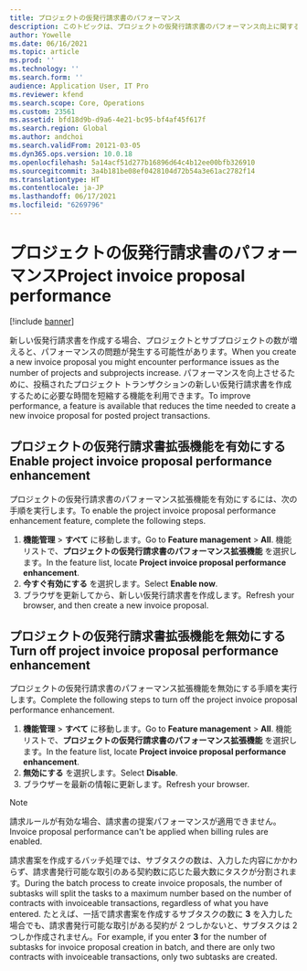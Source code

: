```yaml
---
title: プロジェクトの仮発行請求書のパフォーマンス
description: このトピックは、プロジェクトの仮発行請求書のパフォーマンス向上に関する情報を提供します。
author: Yowelle
ms.date: 06/16/2021
ms.topic: article
ms.prod: ''
ms.technology: ''
ms.search.form: ''
audience: Application User, IT Pro
ms.reviewer: kfend
ms.search.scope: Core, Operations
ms.custom: 23561
ms.assetid: bfd18d9b-d9a6-4e21-bc95-bf4af45f617f
ms.search.region: Global
ms.author: andchoi
ms.search.validFrom: 20121-03-05
ms.dyn365.ops.version: 10.0.18
ms.openlocfilehash: 5a14acf51d277b16896d64c4b12ee00bfb326910
ms.sourcegitcommit: 3a4b181be08ef0428104d72b54a3e61ac2782f14
ms.translationtype: HT
ms.contentlocale: ja-JP
ms.lasthandoff: 06/17/2021
ms.locfileid: "6269796"
---
```

# <a name="project-invoice-proposal-performance"></a><span data-ttu-id="2a560-103">プロジェクトの仮発行請求書のパフォーマンス</span><span class="sxs-lookup"><span data-stu-id="2a560-103">Project invoice proposal performance</span></span>

[!include [banner](../includes/banner.md)]

<span data-ttu-id="2a560-104">新しい仮発行請求書を作成する場合、プロジェクトとサブプロジェクトの数が増えると、パフォーマンスの問題が発生する可能性があります。</span><span class="sxs-lookup"><span data-stu-id="2a560-104">When you create a new invoice proposal you might encounter performance issues as the number of projects and subprojects increase.</span></span> <span data-ttu-id="2a560-105">パフォーマンスを向上させるために、投稿されたプロジェクト トランザクションの新しい仮発行請求書を作成するために必要な時間を短縮する機能を利用できます。</span><span class="sxs-lookup"><span data-stu-id="2a560-105">To improve performance, a feature is available that reduces the time needed to create a new invoice proposal for posted project transactions.</span></span>

## <a name="enable-project-invoice-proposal-performance-enhancement"></a><span data-ttu-id="2a560-106">プロジェクトの仮発行請求書拡張機能を有効にする</span><span class="sxs-lookup"><span data-stu-id="2a560-106">Enable project invoice proposal performance enhancement</span></span>
<span data-ttu-id="2a560-107">プロジェクトの仮発行請求書のパフォーマンス拡張機能を有効にするには、次の手順を実行します。</span><span class="sxs-lookup"><span data-stu-id="2a560-107">To enable the project invoice proposal performance enhancement feature, complete the following steps.</span></span>

1.  <span data-ttu-id="2a560-108">**機能管理** > **すべて** に移動します。</span><span class="sxs-lookup"><span data-stu-id="2a560-108">Go to **Feature management** > **All**.</span></span> <span data-ttu-id="2a560-109">機能リストで、**プロジェクトの仮発行請求書のパフォーマンス拡張機能** を選択します。</span><span class="sxs-lookup"><span data-stu-id="2a560-109">In the feature list, locate **Project invoice proposal performance enhancement**.</span></span>
2.  <span data-ttu-id="2a560-110">**今すぐ有効にする** を選択します。</span><span class="sxs-lookup"><span data-stu-id="2a560-110">Select **Enable now**.</span></span>
3.  <span data-ttu-id="2a560-111">ブラウザを更新してから、新しい仮発行請求書を作成します。</span><span class="sxs-lookup"><span data-stu-id="2a560-111">Refresh your browser, and then create a new invoice proposal.</span></span>

## <a name="turn-off-project-invoice-proposal-performance-enhancement"></a><span data-ttu-id="2a560-112">プロジェクトの仮発行請求書拡張機能を無効にする</span><span class="sxs-lookup"><span data-stu-id="2a560-112">Turn off project invoice proposal performance enhancement</span></span>
<span data-ttu-id="2a560-113">プロジェクトの仮発行請求書のパフォーマンス拡張機能を無効にする手順を実行します。</span><span class="sxs-lookup"><span data-stu-id="2a560-113">Complete the following steps to turn off the project invoice proposal performance enhancement.</span></span>

1.  <span data-ttu-id="2a560-114">**機能管理** > **すべて** に移動します。</span><span class="sxs-lookup"><span data-stu-id="2a560-114">Go to **Feature management** > **All**.</span></span> <span data-ttu-id="2a560-115">機能リストで、**プロジェクトの仮発行請求書のパフォーマンス拡張機能** を選択します。</span><span class="sxs-lookup"><span data-stu-id="2a560-115">In the feature list, locate **Project invoice proposal performance enhancement**.</span></span>
2.  <span data-ttu-id="2a560-116">**無効にする** を選択します。</span><span class="sxs-lookup"><span data-stu-id="2a560-116">Select **Disable**.</span></span>
3.  <span data-ttu-id="2a560-117">ブラウザーを最新の情報に更新します。</span><span class="sxs-lookup"><span data-stu-id="2a560-117">Refresh your browser.</span></span>

> [!NOTE]
> <span data-ttu-id="2a560-118">請求ルールが有効な場合、請求書の提案パフォーマンスが適用できません。</span><span class="sxs-lookup"><span data-stu-id="2a560-118">Invoice proposal performance can't be applied when billing rules are enabled.</span></span>
> 
> <span data-ttu-id="2a560-119">請求書案を作成するバッチ処理では、サブタスクの数は、入力した内容にかかわらず、請求書発行可能な取引のある契約数に応じた最大数にタスクが分割されます。</span><span class="sxs-lookup"><span data-stu-id="2a560-119">During the batch process to create invoice proposals, the number of subtasks will split the tasks to a maximum number based on the number of contracts with invoiceable transactions, regardless of what you have entered.</span></span> <span data-ttu-id="2a560-120">たとえば、一括で請求書案を作成するサブタスクの数に **3** を入力した場合でも、請求書発行可能な取引がある契約が 2 つしかないと、サブタスクは 2 つしか作成されません。</span><span class="sxs-lookup"><span data-stu-id="2a560-120">For example, if you enter **3** for the number of subtasks for invoice proposal creation in batch, and there are only two contracts with invoiceable transactions, only two subtasks are created.</span></span>
